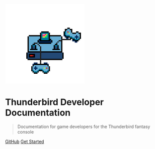 ![logo](_media/icon.png)

# Thunderbird Developer Documentation

> Documentation for game developers for the Thunderbird fantasy console

[GitHub](https://github.com/jomy10/thunderbird/)
[Get Started](summary)
